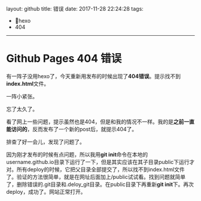 layout: github
title: 错误
date: 2017-11-28 22:24:28
tags:
- hexo
- 404
---
# Github Pages 404 错误

有一阵子没用hexo了，今天重新用发布的时候出现了**404错误**。提示找不到**index.html**文件。

一阵小紧张。

忘了太久了。

看了网上一些问题，提示虽然也是404，但是和我的情况不一样。我的是**之前一直能访问的**，反而发布了一个新的post后，就提示404了。

排查了好一会儿，发现了问题了。

因为刚才发布的时候有点问题，所以我用**git init**命令在本地的username.github.io目录下运行了一下，但是其实应该在其子目录public下运行才对。所有deploy的时候，它把父目录全部提交了，所以找不到index.html文件了。验证的方法很简单，就是在网址后面加上/public试试看。找到问题就简单了，删除错误的.git目录和.deloy_git目录。在public目录下再重新**git init**下。再次deploy，成功了。网站正常打开。